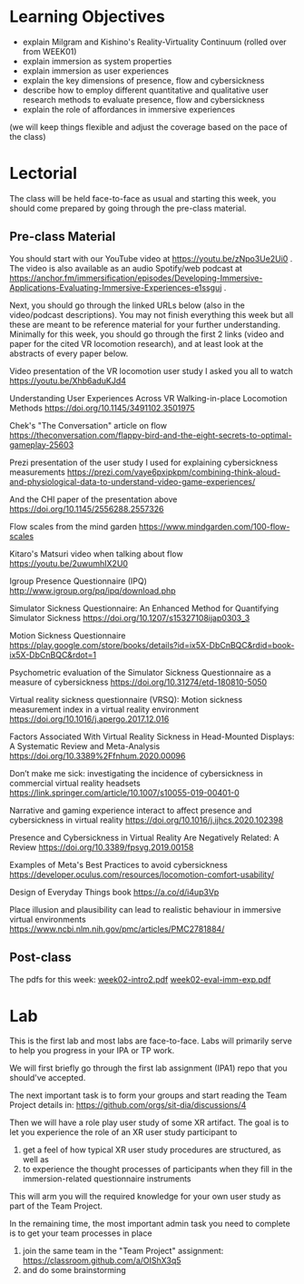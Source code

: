 #  Learning Objectives
- explain Milgram and Kishino's Reality-Virtuality Continuum (rolled over from WEEK01)
- explain immersion as system properties
- explain immersion as user experiences
- explain the key dimensions of presence, flow and cybersickness
- describe how to employ different quantitative and qualitative user research methods to evaluate presence, flow and cybersickness
- explain the role of affordances in immersive experiences

(we will keep things flexible and adjust the coverage based on the pace of the class)

# Lectorial 
The class will be held face-to-face as usual and starting this week, you should come prepared by going through the pre-class material.

## Pre-class Material
You should start with our YouTube video at https://youtu.be/zNpo3Ue2Ui0 . 
The video is also available as an audio Spotify/web podcast at https://anchor.fm/immersification/episodes/Developing-Immersive-Applications-Evaluating-Immersive-Experiences-e1ssguj .

Next, you should go through the linked URLs below (also in the video/podcast descriptions). You may not finish everything this week but all these are meant to be reference material for your further understanding. Minimally for this week, you should go through the first 2 links (video and paper for the cited VR locomotion research), and at least look at the abstracts of every paper below.

Video presentation of the VR locomotion user study I asked you all to watch
https://youtu.be/Xhb6aduKJd4

Understanding User Experiences Across VR Walking-in-place Locomotion Methods
https://doi.org/10.1145/3491102.3501975

Chek's "The Conversation" article on flow 
https://theconversation.com/flappy-bird-and-the-eight-secrets-to-optimal-gameplay-25603

Prezi presentation of the user study I used for explaining cybersickness measurements
https://prezi.com/vaye6pxipkpm/combining-think-aloud-and-physiological-data-to-understand-video-game-experiences/

And the CHI paper of the presentation above
https://doi.org/10.1145/2556288.2557326

Flow scales from the mind garden
https://www.mindgarden.com/100-flow-scales

Kitaro's Matsuri video when talking about flow
https://youtu.be/2uwumhIX2U0

Igroup Presence Questionnaire (IPQ)
http://www.igroup.org/pq/ipq/download.php

Simulator Sickness Questionnaire: An Enhanced Method for Quantifying Simulator Sickness
https://doi.org/10.1207/s15327108ijap0303_3

Motion Sickness Questionnaire
https://play.google.com/store/books/details?id=ix5X-DbCnBQC&rdid=book-ix5X-DbCnBQC&rdot=1

Psychometric evaluation of the Simulator Sickness Questionnaire as a measure of cybersickness
https://doi.org/10.31274/etd-180810-5050

Virtual reality sickness questionnaire (VRSQ): Motion sickness measurement index in a virtual reality environment
https://doi.org/10.1016/j.apergo.2017.12.016

Factors Associated With Virtual Reality Sickness in Head-Mounted Displays: A Systematic Review and Meta-Analysis
https://doi.org/10.3389%2Ffnhum.2020.00096

Don’t make me sick: investigating the incidence of cybersickness in commercial virtual reality headsets
https://link.springer.com/article/10.1007/s10055-019-00401-0

Narrative and gaming experience interact to affect presence and cybersickness in virtual reality
https://doi.org/10.1016/j.ijhcs.2020.102398

Presence and Cybersickness in Virtual Reality Are Negatively Related: A Review
https://doi.org/10.3389/fpsyg.2019.00158

Examples of Meta's Best Practices to avoid cybersickness
https://developer.oculus.com/resources/locomotion-comfort-usability/

Design of Everyday Things book
https://a.co/d/i4up3Vp

Place illusion and plausibility can lead to realistic behaviour in immersive virtual environments
https://www.ncbi.nlm.nih.gov/pmc/articles/PMC2781884/

## Post-class

The pdfs for this week:
[week02-intro2.pdf](https://github.com/user-attachments/files/18440178/week02-intro2.pdf)
[week02-eval-imm-exp.pdf](https://github.com/user-attachments/files/18440182/week02-eval-imm-exp.pdf)


# Lab
This is the first lab and most labs are face-to-face. Labs will primarily serve to help you progress in your IPA or TP work.

We will first briefly go through the first lab assignment (IPA1) repo that you should've accepted.

The next important task is to form your groups and start reading the Team Project details in:
https://github.com/orgs/sit-dia/discussions/4

Then we will have a role play user study of some XR artifact. The goal is to let you experience the role of an XR user study participant to 
1. get a feel of how typical XR user study procedures are structured, as well as 
2. to experience the thought processes of participants when they fill in the immersion-related questionnaire instruments

This will arm you will the required knowledge for your own user study as part of the Team Project.

In the remaining time, the most important admin task you need to complete is to get your team processes in place
1. join the same team in the "Team Project" assignment: https://classroom.github.com/a/OIShX3q5
2. and do some brainstorming